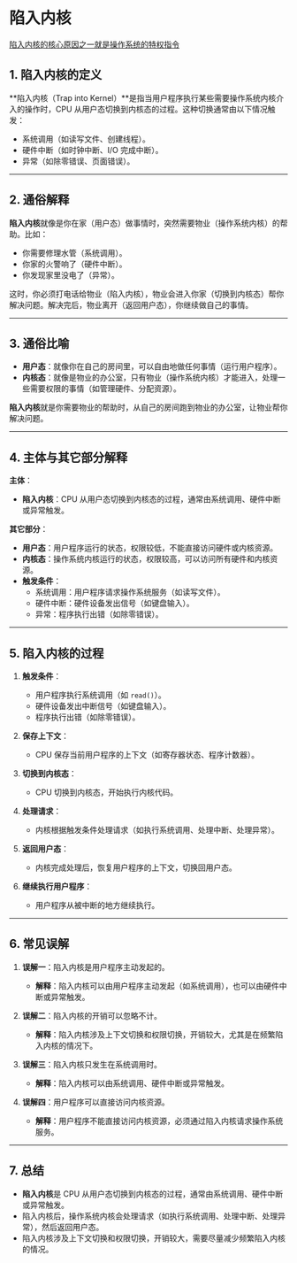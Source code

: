 # 陷入内核

[陷入内核的核心原因之一就是操作系统的特权指令](../../p1/1.3.2中断和异常.md)

## 1. **陷入内核的定义**

**陷入内核（Trap into Kernel）**是指当用户程序执行某些需要操作系统内核介入的操作时，CPU 从用户态切换到内核态的过程。这种切换通常由以下情况触发：

- 系统调用（如读写文件、创建线程）。
- 硬件中断（如时钟中断、I/O 完成中断）。
- 异常（如除零错误、页面错误）。

---

## 2. **通俗解释**

**陷入内核**就像是你在家（用户态）做事情时，突然需要物业（操作系统内核）的帮助。比如：

- 你需要修理水管（系统调用）。
- 你家的火警响了（硬件中断）。
- 你发现家里没电了（异常）。

这时，你必须打电话给物业（陷入内核），物业会进入你家（切换到内核态）帮你解决问题。解决完后，物业离开（返回用户态），你继续做自己的事情。

---

## 3. **通俗比喻**

- **用户态**：就像你在自己的房间里，可以自由地做任何事情（运行用户程序）。
- **内核态**：就像是物业的办公室，只有物业（操作系统内核）才能进入，处理一些需要权限的事情（如管理硬件、分配资源）。

**陷入内核**就是你需要物业的帮助时，从自己的房间跑到物业的办公室，让物业帮你解决问题。

---

## 4. **主体与其它部分解释**

**主体**：

- **陷入内核**：CPU 从用户态切换到内核态的过程，通常由系统调用、硬件中断或异常触发。

**其它部分**：

- **用户态**：用户程序运行的状态，权限较低，不能直接访问硬件或内核资源。
- **内核态**：操作系统内核运行的状态，权限较高，可以访问所有硬件和内核资源。
- **触发条件**：
  - 系统调用：用户程序请求操作系统服务（如读写文件）。
  - 硬件中断：硬件设备发出信号（如键盘输入）。
  - 异常：程序执行出错（如除零错误）。

---

## 5. **陷入内核的过程**

1. **触发条件**：

   - 用户程序执行系统调用（如 `read()`）。
   - 硬件设备发出中断信号（如键盘输入）。
   - 程序执行出错（如除零错误）。

2. **保存上下文**：

   - CPU 保存当前用户程序的上下文（如寄存器状态、程序计数器）。

3. **切换到内核态**：

   - CPU 切换到内核态，开始执行内核代码。

4. **处理请求**：

   - 内核根据触发条件处理请求（如执行系统调用、处理中断、处理异常）。

5. **返回用户态**：

   - 内核完成处理后，恢复用户程序的上下文，切换回用户态。

6. **继续执行用户程序**：
   - 用户程序从被中断的地方继续执行。

---

## 6. **常见误解**

1. **误解一**：陷入内核是用户程序主动发起的。

   - **解释**：陷入内核可以由用户程序主动发起（如系统调用），也可以由硬件中断或异常触发。

2. **误解二**：陷入内核的开销可以忽略不计。

   - **解释**：陷入内核涉及上下文切换和权限切换，开销较大，尤其是在频繁陷入内核的情况下。

3. **误解三**：陷入内核只发生在系统调用时。

   - **解释**：陷入内核可以由系统调用、硬件中断或异常触发。

4. **误解四**：用户程序可以直接访问内核资源。
   - **解释**：用户程序不能直接访问内核资源，必须通过陷入内核请求操作系统服务。

---

## 7. **总结**

- **陷入内核**是 CPU 从用户态切换到内核态的过程，通常由系统调用、硬件中断或异常触发。
- 陷入内核后，操作系统内核会处理请求（如执行系统调用、处理中断、处理异常），然后返回用户态。
- 陷入内核涉及上下文切换和权限切换，开销较大，需要尽量减少频繁陷入内核的情况。

